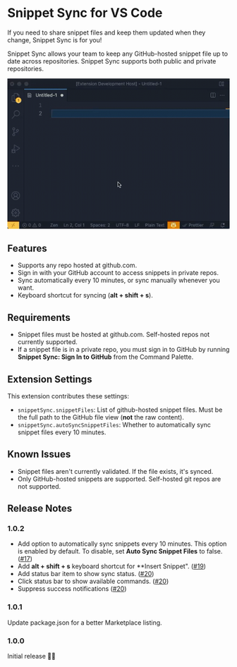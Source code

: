 # Snippet Sync for VS Code

If you need to share snippet files and keep them updated when they change,
Snippet Sync is for you!

Snippet Sync allows your team to keep any GitHub-hosted snippet file up to date
across repositories.
Snippet Sync supports both public and private repositories.

![Animation of downloading snippets](./img/demo_animate.gif)

## Features

- Supports any repo hosted at github.com.
- Sign in with your GitHub account to access snippets in private repos.
- Sync automatically every 10 minutes, or sync manually whenever you want.
- Keyboard shortcut for syncing (**alt + shift + s**).

## Requirements

- Snippet files must be hosted at github.com.
  Self-hosted repos not currently supported.
- If a snippet file is in a private repo, you must sign in to GitHub
  by running **Snippet Sync: Sign In to GitHub** from the Command Palette.

## Extension Settings

This extension contributes these settings:

- `snippetSync.snippetFiles`: List of github-hosted snippet files.
  Must be the full path to the GitHub file view
  (**not** the raw content).
- `snippetSync.autoSyncSnippetFiles`:
  Whether to automatically sync snippet files every 10 minutes.

## Known Issues

- Snippet files aren't currently validated.
  If the file exists, it's synced.
- Only GitHub-hosted snippets are supported.
  Self-hosted git repos are not supported.

## Release Notes

### 1.0.2

- Add option to automatically sync snippets every 10 minutes.
  This option is enabled by default.
  To disable, set **Auto Sync Snippet Files** to false.
  ([#17](https://github.com/imnotashrimp/snippet-sync-vscode/pull/17))
- Add **alt + shift + s** keyboard shortcut for **Insert Snippet".
  ([#19](https://github.com/imnotashrimp/snippet-sync-vscode/pull/19))
- Add status bar item to show sync status.
  ([#20](https://github.com/imnotashrimp/snippet-sync-vscode/pull/20))
- Click status bar to show available commands.
  ([#20](https://github.com/imnotashrimp/snippet-sync-vscode/pull/20))
- Suppress success notifications
  ([#20](https://github.com/imnotashrimp/snippet-sync-vscode/pull/20))

### 1.0.1

Update package.json for a better Marketplace listing.

### 1.0.0

Initial release 🚀🎉
